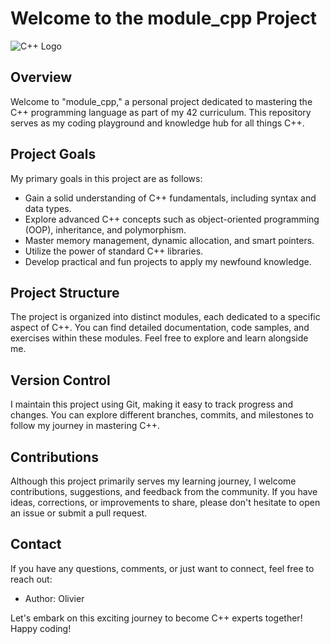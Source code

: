 # Welcome to the module_cpp Project

![C++ Logo](https://upload.wikimedia.org/wikipedia/commons/thumb/1/18/ISO_C%2B%2B_Logo.svg/128px-ISO_C%2B%2B_Logo.svg.png)


## Overview

Welcome to "module_cpp," a personal project dedicated to mastering the C++ programming language as part of my 42 curriculum. This repository serves as my coding playground and knowledge hub for all things C++.

## Project Goals

My primary goals in this project are as follows:

- Gain a solid understanding of C++ fundamentals, including syntax and data types.
- Explore advanced C++ concepts such as object-oriented programming (OOP), inheritance, and polymorphism.
- Master memory management, dynamic allocation, and smart pointers.
- Utilize the power of standard C++ libraries.
- Develop practical and fun projects to apply my newfound knowledge.

## Project Structure

The project is organized into distinct modules, each dedicated to a specific aspect of C++. You can find detailed documentation, code samples, and exercises within these modules. Feel free to explore and learn alongside me.

## Version Control

I maintain this project using Git, making it easy to track progress and changes. You can explore different branches, commits, and milestones to follow my journey in mastering C++.

## Contributions

Although this project primarily serves my learning journey, I welcome contributions, suggestions, and feedback from the community. If you have ideas, corrections, or improvements to share, please don't hesitate to open an issue or submit a pull request.

## Contact

If you have any questions, comments, or just want to connect, feel free to reach out:

- Author: Olivier

Let's embark on this exciting journey to become C++ experts together! Happy coding!
